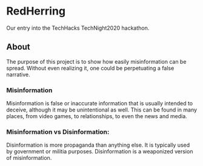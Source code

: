 # RedHerring
Our entry into the TechHacks TechNight2020 hackathon.

## About
The purpose of this project is to show how easily misinformation can be spread. Without even realizing it, one could be perpetuating a false narrative.

### Misinformation
Misinformation is false or inaccurate information that is usually intended to deceive, although it may be unintentional as well. This can be found in many places, from video games, to relationships, to even the news and media.

### Misinformation vs Disinformation:
Disinformation is more propaganda than anything else. It is typically used by government or militia purposes. Disinformation is a weaponized version of misinformation.
